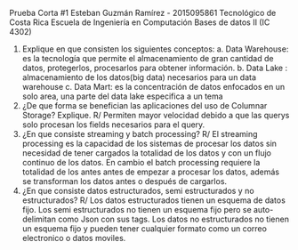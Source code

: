 Prueba Corta #1
Esteban Guzmán Ramírez - 2015095861
Tecnológico de Costa Rica 
Escuela de Ingeniería en Computación 
Bases de datos II (IC 4302)

1. Explique en que consisten los siguientes conceptos:
	a. Data Warehouse: es la tecnología que permite el almacenamiento de gran cantidad de datos, protegerlos, procesarlos para obtener información.
	b. Data Lake : almacenamiento de los datos(big data) necesarios para un data warehouse 
	c. Data Mart:  es la concentración de datos enfocados en un solo area, una parte del data lake especifica a un tema
2. ¿De que forma se benefician las aplicaciones del uso de Columnar Storage? Explique.
	R/ Permiten mayor velocidad debido a que las querys solo procesan los fields necesarios para el query. 
3. ¿En que consiste streaming y batch processing?
	R/ El streaming processing es la capacidad de los sistemas de procesar los datos sin necesidad de tener cargados la totalidad de los datos y con un flujo continuo de los datos. En cambio el batch processing requiere la totalidad de los antes antes de empezar a procesar los datos, además se transforman los datos antes o después de cargarlos.
4. ¿En que consiste datos estructurados, semi estructurados y no estructurados?
	R/ Los datos estructurados tienen un esquema de datos fijo. Los semi estructurados no tienen un esquema fijo pero se auto-delimitan como Json con sus tags. Los  datos no estructurados no tienen un esquema fijo y pueden tener cualquier formato como un correo electronico o datos moviles. 